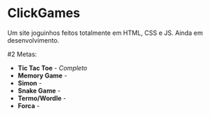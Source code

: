 # ClickGames
Um site joguinhos feitos totalmente em HTML, CSS e JS. Ainda em desenvolvimento.


#2 Metas:
* **Tic Tac Toe** - *Completo*
* **Memory Game** -
* **Simon** -
* **Snake Game** -
* **Termo/Wordle** -
* **Forca** -
